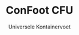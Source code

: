 ---
title: "ConFoot CFU"
subtitle: "Universele Kontainervoet"
mainImage: "/images/products/confoot-cfu-main.jpg"
gallery:
  - "/images/products/confoot-cfu-1.jpg"
  - "/images/products/confoot-cfu-2.jpg"
  - "/images/products/confoot-cfu-3.jpg"
shortDescription: "ConFoot CFU is 'n universele kontainervoet ontworpen veur veelzijdige kontainerhantering in versjillende omgevings."
technicalDescription: "De ConFoot CFU is vervaardigd van hoogwaardig staal en beschikt over ós gepateerde slotmechanisme veur 'n zekere bevestiging an kontainerhoekversterkings."
videoID: "HDhFIRA-oZU"
specifications:
  - name: "Gewicht"
    value: "24 kg"
  - name: "Beladingscapaciteit"
    value: "34 ton"
  - name: "Afmetingen"
    value: "45 × 30 × 25 cm"
  - name: "Materiaal"
    value: "Hoogwaardig staal"
price: "6.350 EUR"
priceVAT: "7.684 EUR"
pricingNotes: "Hoeveelheidskortingen beschikbaar. Neem contact óp veur 'n op maat gemaakte offerte."
buyLink: "/contact"
howToUse: |
  1. Plaats de CFU ónger de kontainerhoek
  2. Activeer 't slotmechanisme
  3. Controleer of de bevestiging strak zit
  4. Herhaal veur alle vereiste hoeke
benefits:
  - title: "Universele Compatibiliteit"
    description: "Werkt mit alle standaard schiptkontainers, óch als ze van ónderscheie verkaapers zeen"
  - title: "Rappe Inzet"
    description: "Kejë éne operateur kin 't binnen ós 5 minuten per unit bevestigje"
  - title: "Ruimtebesparend"
    description: "Het compacte ontwerp maakt opslag in krappe ruimtes mogelijk wanne 't nie in gebruuk is"
  - title: "Koste-efficiënt"
    description: "Vermindert de behoefte aan gespecialiseerd hefmaterieel, wat ôp de bedrofskosten slaet"
  - title: "Veelzijdige Toepassingen"
    description: "Geschik veur diverse industrieë, insluitend logistiek, fabricage en bouw"
  - title: "Verbeterde Werkstroom"
    description: "Stroëmt de kontainerhantering, wat de operationele efficiëntie verbeet"
articleContent: |
  ## Wat is ConFoot CFU?

  ConFoot CFU is 'n universele kontainervoetoplossing ontworpen veur maximale veelzijdigheid en compatibiliteit ónder diverse kontainertypes. Dit innovatieve systeem biedt 'n betroubere en efficiënte wäze um kontainers te hanteren zónder zwaar materieel of gespecialiseerde toestelle. 't CFU-model valt op doordat 't functioneert mit feitelijk elke standaard schiptkontainer, wat 't 'n ideale keus maakt veur bedrijven die diversa kontainertypes hanteren.

  ## Hoe 't werkt

  De ConFoot CFU wordt direct bevestigd an de kontainerhoekversterkings, wat 'n stabiele basis bied veur laden, lossen en tijdelijke opslag. 't Universele ontwerp garandeert compatibiliteit mit vrijwel elke standaard kontainer, waardoor 't 'n ideale oplossing is veur bedrijven die met diversa types werk. 't Bevestigingsmechanisme is eenvoudig en maakt rapp deployen en verwijderen mogelijk, wat de tijd en middelen die nodig zeen veur kontainerhantering stark vermindert.

  ## Hoe ConFoot CFU werkt

  ### Kernmechanisme

  De ConFoot CFU maakt gebroek van 'n innovatief universeel bevestigingssysteem dat zich veilig koppelt an kontainerhoekversterkings, óch waal kontainers van ónderscheie verkaapers zeen. Deze veelzijdigheid wordt bereikt door 'n speciaal ontworpen klemmechanisme det zich aanpast aan versjillende hoekconfiguraties. Vervaardigd van hoogwaardig staal, biedt elke eenheid uitzonderlijke duurzaamheid terwölle 't toch beheersbaar blijft veur éne operateur um te hanteren en te installeren.

  't Bevestigingsproces is eenvoudig en vereist miniem training. Operateurs kinne de CFU plaetsen ónger de kontainerhoek, 't slotmechanisme activeren en de bevestiging controleren, voordat ze verder gaon. Deze eenvoud maakt rap inzet in diverse operationele omgevings mogelijk, van drukke havens tot afgelege bouwplaatsen.

  ### Voordeelen van 't Mechanisme

  1. **Universele Toepassing**: 't Adaptieve ontwerp van de CFU werkt mit kontainers van alle grote verkaapers, wat compatibiliteitszorgen elimineert.
  2. **Operationele Eenvoud**: 't Intuïtieve bevestigingssysteem is rap te leren, waardoor de trainingstijd en operationele fouten verminderd zeen.
  3. **Tijdsefficiëntie**: Kontainerhanteringe kinne rap afgerond worden, in vergelijking mit traditionele methodes die zwaar materieel vereisen.
  4. **Middelenoptimalisatie**: Doordat de afhankelijkheid van gespecialiseerd materieel verminderd wordt, kinne middelen efficiënter ingezet worden.

  Het mechanisme van de CFU betekent 'n belangrijke vooruitgang in de technologie van kontainerhantering, door 'n oplossing te bieden die veelzijdigheid, eenvoud en efficiëntie in één product verenigt.

  ## Toepassings van ConFoot CFU

  ### Diverse Logistieke Operaties
  De ConFoot CFU blinkt uit in ek diverse logistieke operaties waor regelmatig mit versjillende kontainertypes gewerkt wordt. De universele compatibiliteit maakt 't vooral waardevol in multimodale transportknooppunten, waor kontainers van diversa verkaapers en transportbedrijven samekomen. 't Systeem zien mogelijkheid om met verschillende kontainertypes te werken elimineert de noodzaak veur meedere gespecialiseerde hanteringsoplossingen, wat de operaties vereenvoudigd en de kosten verlaet.

  ### Klein-schalige Distributiecentra
  Veur kleinere distributiecentra die de kosten veur permanente kontainerhanteringsapparatuur neet verantwoorde kinne, biedt ConFoot CFU 'n ideale oplossing. Door zien draagbaar karakter en eenvoudige gebruuk kinne deze centra kontainerleveringen efficiënt beheren, zónder grote investeringen in dure infrastructuur. Deze toegankelijkheid opent nieuwe mogelijkheden veur bedrijven die hul distributiemogelijkheden willen uitbreie zonder fors kapitaal.

  ### Fabricagefaciliteiten
  Fabricagefaciliteiten profiteren van de mogelijkheid van de CFU um flexibele productie-indelingen te realiseren. Door kontainers precieze te positioneren op gewenste plek, faciliteert 't systeem just-in-time voorraadbeheer en effisjiente productieprocessen. De snelle herschikbaarheid van kontainers ondersteunt bovendien agile productieprocessen waor regelmatig de werkindeling en middelen opnieuw moeten worden verdeeld.

  De aanpasbaarheid van de ConFoot CFU maakt 't 'n essentieel hulpmiddel veur moderne logistieke en fabricage-operaties, en biedt de flexibiliteit die nodig is um te reageren op veranderende marktvraag en operationele vereisten.

  ### Voordeelen en Beperkingen

  #### Voordeelen

  De ConFoot CFU biedt aanzienlijke voordeelen veur kontainerhantering. De universele compatibiliteit elimineert de noodzaak veur meerdere gespecialiseerde hanteringssystemen, wat de kosten verlaet en 't beheer van voorraden vereenvoudigt. Het draagbare karakter maakt deploy in diverse locaties mogelijk en biedt operationele flexibiliteit die vaste toestellen neet kunnen evenaren. Daarnaast verlaaget de eenvoudige werking de trainingseisen en maakt 't rap inzetbaar in nieuwe omgevings. De duurzame constructie verzekert langetermijnbetrouwbaarheid, en het compacte ontwerp minimaliseert de opslagruimte wanne 't nie in gebruuk is.

  #### Beperkingen

  Ondanks zien veelzijdigheid kent de ConFoot CFU toch enkele beperkingen. 't Handmatige karakter van 't systeem is neet altied geschikt veur hoge volumes waor geautomatiseerde oplossingen mogelijk effisjinter zeen. Óch al vermijdt de CFU in grote mate het gebruik van zwaar materieel, is dit nie bij alle kontainerhanteringssituaties geheel afdoende. Daarnaast kunnen extreem oneffen terreinen uitdagingen biede veur 't stabiel deployen, waardoor soms extra voorbereiding van de locatie nodig is. Deze factoren dienen in ogenschouw genomen te waere bie de keuze veur de CFU in specifieke operationele omgevings.

  ## Toekomstige Ontwikkelingen

  ### Geplande Verbeteringe
  De ConFoot CFU blijft in 't evolueren met versjillende geplande verbeteringe. De ontwikkelingsinspanninge richtte zich op 't verder verminderen van het gewicht van elke eenheid, oetgelijk de draagkracht behouden of verbeteren. Innovaties in materiaalwetenschap worden onderzocht um geavanceerde composieten te integrere die 'n superieure sterkte-til-gewichtverhouding aanbieden. Daarnaast worden ergonomische verbeteringe ontworpen um 't bevestigingsproces verder te vereenvoudigen en de operateur minder te laten vermoeide bij langdurig gebruik.

  ### Integratiecapaciteiten
  Toekomstige versies van de ConFoot CFU zullen beschikken over verbeterde integratiecapaciteiten mit warehouse management systemen en logistieke trackingplatforms. Digitale sensoren worden ontwikkeld om de gewichtsverdeling en stabiliteit in real-time te monitoren, wat waardevolle data levert veur veiligheid en optimalisatie van de efficiëntie. Deze slimme functionaliteiten maken het mogelijk dat de CFU deel wordt van 't verbonden logistieke ecosysteem, wat data-gedreven besluitvorming en predictief onderhoud ondersteunt.

  Deze voortdurende ontwikkelingen verzekeren dat de ConFoot CFU blijvend voorziet in de evoluerende behoeften van de logistieke en fabricage-industrieën en zijn positie handhaaft as 'n toonaangewende oplossing veur veelzijdige kontainerhantering.
---